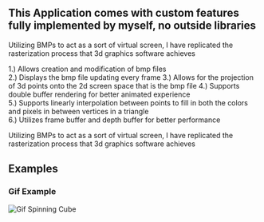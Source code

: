 <h2>This Application comes with custom features fully implemented by myself, no outside libraries</h2>  
  
Utilizing BMPs to act as a sort of virtual screen, I have replicated the rasterization process that 3d graphics software achieves    
  
1.) Allows creation and modification of bmp files  
2.) Displays the bmp file updating every frame 
3.) Allows for the projection of 3d points onto the 2d screen space that is the bmp file 
4.) Supports double buffer rendering for better animated experience  
5.) Supports linearly interpolation between points to fill in both the colors and pixels in between vertices in a triangle  
6.) Utilizes frame buffer and depth buffer for better performance
  
Utilizing BMPs to act as a sort of virtual screen, I have replicated the rasterization process that 3d graphics software achieves

<h2>Examples</h2>  


<h3>Gif Example</h3>  

![Gif Spinning Cube](https://github.com/Jakemuzy/BMP-Rasterizer-and-3D-projection/blob/2f71ae98a9a1864ee6e238c3a908be55a974726d/Examples/rotateCube.gif)  
  

